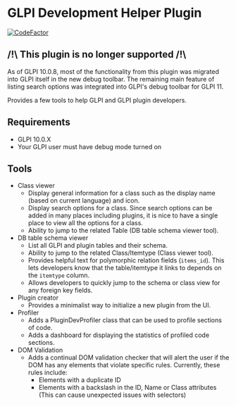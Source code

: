 # GLPI Development Helper Plugin
[![CodeFactor](https://www.codefactor.io/repository/github/cconard96/glpi-dev-plugin/badge)](https://www.codefactor.io/repository/github/cconard96/glpi-dev-plugin)

## /!\ This plugin is no longer supported /!\
As of GLPI 10.0.8, most of the functionality from this plugin was migrated into GLPI itself in the new debug toolbar.
The remaining main feature of listing search options was integrated into GLPI's debug toolbar for GLPI 11.

Provides a few tools to help GLPI and GLPI plugin developers.

## Requirements
- GLPI 10.0.X
- Your GLPI user must have debug mode turned on

## Tools
 - Class viewer
   - Display general information for a class such as the display name (based on current language) and icon.
   - Display search options for a class. Since search options can be added in many places including plugins, it is nice to have a single place to view all the options for a class.
   - Ability to jump to the related Table (DB table schema viewer tool).
 - DB table schema viewer
   - List all GLPI and plugin tables and their schema.
   - Ability to jump to the related Class/Itemtype (Class viewer tool).
   - Provides helpful text for polymorphic relation fields (`items_id`). This lets developers know that the table/itemtype it links to depends on the `itemtype` column.
   - Allows developers to quickly jump to the schema or class view for any foreign key fields.
 - Plugin creator
   - Provides a minimalist way to initialize a new plugin from the UI.
 - Profiler
    - Adds a PluginDevProfiler class that can be used to profile sections of code.
    - Adds a dashboard for displaying the statistics of profiled code sections.
 - DOM Validation
    - Adds a continual DOM validation checker that will alert the user if the DOM has any elements that violate specific rules.
      Currently, these rules include:
      - Elements with a duplicate ID
      - Elements with a backslash in the ID, Name or Class attributes (This can cause unexpected issues with selectors)
